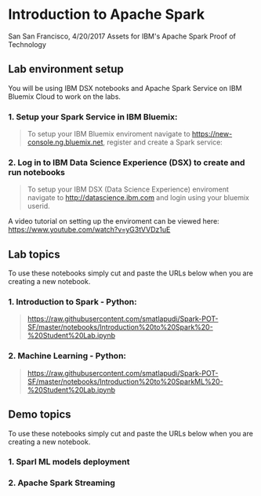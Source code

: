 # Introduction to Apache Spark
San San Francisco, 4/20/2017
Assets for IBM's Apache Spark Proof of Technology

<h2> Lab environment setup</h2>
You will be using IBM DSX notebooks and Apache Spark Service on IBM Bluemix Cloud to work on the labs.

<h3>1. Setup your Spark Service in IBM Bluemix:</h3>

> To setup your IBM Bluemix enviroment navigate to https://new-console.ng.bluemix.net, register and create a Spark service:<br>
> 

<h3>2. Log in to IBM Data Science Experience (DSX) to create and run notebooks </h3>

> To setup your IBM DSX (Data Science Experience) enviroment navigate to http://datascience.ibm.com and login using your bluemix userid.<br>
> 

A video tutorial on setting up the enviroment can be viewed here:<br>
https://www.youtube.com/watch?v=yG3tVVDz1uE


<h2> Lab topics </h2>
To use these notebooks simply cut and paste the URLs below when you are creating a new notebook.

<h3>1. Introduction to Spark - Python:</h3>

> https://raw.githubusercontent.com/smatlapudi/Spark-POT-SF/master/notebooks/Introduction%20to%20Spark%20-%20Student%20Lab.ipynb


<h3>2. Machine Learning - Python:</h3>

> https://raw.githubusercontent.com/smatlapudi/Spark-POT-SF/master/notebooks/Introduction%20to%20SparkML%20-%20Student%20Lab.ipynb


<h2> Demo topics </h2>
To use these notebooks simply cut and paste the URLs below when you are creating a new notebook.

<h3>1. Sparl ML models deployment</h3>
<h3>2. Apache Spark Streaming</h3>


